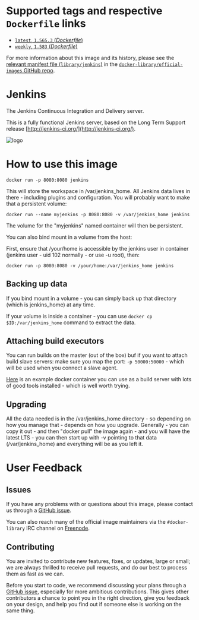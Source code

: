 # Supported tags and respective `Dockerfile` links

- [`latest`, `1.565.3` (*Dockerfile*)](https://github.com/cloudbees/jenkins-ci.org-docker/blob/b2b442e360cf92317326fa4e325a81ab1f11a422/Dockerfile)
- [`weekly`, `1.583` (*Dockerfile*)](https://github.com/cloudbees/jenkins-ci.org-docker/blob/f969422940ce4b2cd0bbbdcf31ea96fa2485e86c/Dockerfile)

For more information about this image and its history, please see the [relevant
manifest file
(`library/jenkins`)](https://github.com/docker-library/official-images/blob/master/library/jenkins)
in the [`docker-library/official-images` GitHub
repo](https://github.com/docker-library/official-images).

# Jenkins

The Jenkins Continuous Integration and Delivery server.

This is a fully functional Jenkins server, based on the Long Term Support
release [http://jenkins-ci.org/](http://jenkins-ci.org/).

![logo](http://jenkins-ci.org/sites/default/files/jenkins_logo.png)

# How to use this image

    docker run -p 8080:8080 jenkins

This will store the workspace in /var/jenkins_home. All Jenkins data lives in there - including plugins and configuration. You will probably want to make that a persistent volume:

    docker run --name myjenkins -p 8080:8080 -v /var/jenkins_home jenkins

The volume for the "myjenkins" named container will then be persistent.

You can also bind mount in a volume from the host:

First, ensure that /your/home is accessible by the jenkins user in container (jenkins user - uid 102 normally - or use -u root), then:

    docker run -p 8080:8080 -v /your/home:/var/jenkins_home jenkins

## Backing up data

If you bind mount in a volume - you can simply back up that directory (which is jenkins_home) at any time.

If your volume is inside a container - you can use `docker cp $ID:/var/jenkins_home` command to extract the data.

## Attaching build executors 

You can run builds on the master (out of the box) buf if you want to attach build slave servers: make sure you map the port: `-p 50000:50000` - which will be used when you connect a slave agent.

[Here](https://registry.hub.docker.com/u/maestrodev/build-agent/) is an example docker container you can use as a build server with lots of good tools installed - which is well worth trying.

## Upgrading

All the data needed is in the /var/jenkins_home directory - so depending on how you manage that - depends on how you upgrade. Generally - you can copy it out - and then "docker pull" the image again - and you will have the latest LTS - you can then start up with -v pointing to that data (/var/jenkins_home) and everything will be as you left it.

# User Feedback

## Issues

If you have any problems with or questions about this image, please contact us
 through a [GitHub issue](https://github.com/cloudbees/jenkins-ci.org-docker/issues).

You can also reach many of the official image maintainers via the
`#docker-library` IRC channel on [Freenode](https://freenode.net).

## Contributing

You are invited to contribute new features, fixes, or updates, large or small;
we are always thrilled to receive pull requests, and do our best to process them
as fast as we can.

Before you start to code, we recommend discussing your plans 
through a [GitHub issue](https://github.com/cloudbees/jenkins-ci.org-docker/issues), especially for more ambitious
contributions. This gives other contributors a chance to point you in the right
direction, give you feedback on your design, and help you find out if someone
else is working on the same thing.
